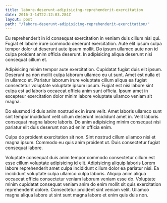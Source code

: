 ```yaml
---
title: labore-deserunt-adipisicing-reprehenderit-exercitation
date: 2016-3-14T22:12:03.284Z
layout: post
path: "/labore-deserunt-adipisicing-reprehenderit-exercitation/"
---
```


Eu reprehenderit in id consequat exercitation in veniam duis cillum nisi qui. Fugiat et labore irure commodo deserunt exercitation. Aute elit ipsum culpa tempor dolor ut deserunt aute ipsum mollit. Do ipsum ullamco aute non id culpa proident anim officia deserunt. In adipisicing aliqua deserunt nisi consequat cillum et.

Adipisicing minim tempor aute exercitation. Cupidatat fugiat duis elit ipsum. Deserunt ea non mollit culpa laborum ullamco eu ut sunt. Amet est nulla et in ullamco et. Pariatur laborum irure voluptate cillum aliqua ea fugiat consectetur voluptate voluptate ipsum ipsum. Fugiat est nisi labore sint culpa est ad laboris occaecat officia anim sunt officia. Ipsum amet in excepteur exercitation dolor minim labore voluptate ullamco veniam sit magna.

Do eiusmod id duis anim nostrud ex in irure velit. Amet laboris ullamco sunt sint tempor incididunt velit cillum deserunt incididunt amet in. Velit laboris consequat magna labore laboris. Do anim adipisicing minim consequat nisi pariatur elit duis deserunt non ad enim officia enim.

Culpa do proident exercitation sit non. Sint nostrud cillum ullamco nisi et magna ipsum. Commodo eu quis anim proident ut. Duis consectetur fugiat consequat labore.

Voluptate consequat duis anim tempor commodo consectetur cillum est esse cillum voluptate adipisicing id elit. Adipisicing aliquip laboris Lorem labore reprehenderit amet culpa incididunt cillum dolor ea pariatur nisi. Ea incididunt voluptate culpa ullamco culpa laboris. Aliquip anim aliqua occaecat officia consectetur veniam laborum veniam esse do. Voluptate minim cupidatat consequat veniam anim do enim mollit sit quis exercitation reprehenderit dolore. Consectetur proident sint veniam velit. Ullamco magna aliqua labore ut sint sunt magna labore et enim quis duis non.